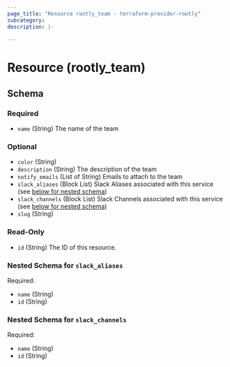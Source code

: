 ```yaml
---
page_title: "Resource rootly_team - terraform-provider-rootly"
subcategory:
description: |-
    
---
```


# Resource (rootly_team)



<!-- schema generated by tfplugindocs -->
## Schema

### Required

- `name` (String) The name of the team

### Optional

- `color` (String)
- `description` (String) The description of the team
- `notify_emails` (List of String) Emails to attach to the team
- `slack_aliases` (Block List) Slack Aliases associated with this service (see [below for nested schema](#nestedblock--slack_aliases))
- `slack_channels` (Block List) Slack Channels associated with this service (see [below for nested schema](#nestedblock--slack_channels))
- `slug` (String)

### Read-Only

- `id` (String) The ID of this resource.

<a id="nestedblock--slack_aliases"></a>
### Nested Schema for `slack_aliases`

Required:

- `name` (String)
- `id` (String)


<a id="nestedblock--slack_channels"></a>
### Nested Schema for `slack_channels`

Required:

- `name` (String)
- `id` (String)
